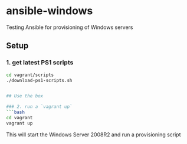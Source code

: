 # ansible-windows
Testing Ansible for provisioning of Windows servers

## Setup

### 1. get latest PS1 scripts
```bash
cd vagrant/scripts
./download-ps1-scripts.sh


## Use the box

### 2. run a `vagrant up`
```bash
cd vagrant
vagrant up
```
This will start the Windows Server 2008R2 and run a provisioning script

